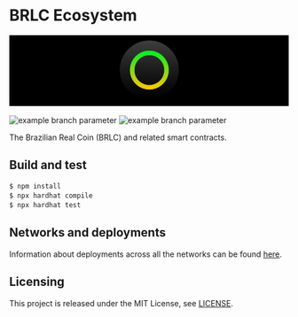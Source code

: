 # BRLC Ecosystem

<p align="center">
  <img src="./docs/media/brlc-cover.png">
</p>

![example branch parameter](https://github.com/cloudwalk/brlc-token/actions/workflows/build.yml/badge.svg?branch=main)
![example branch parameter](https://github.com/cloudwalk/brlc-token/actions/workflows/test.yml/badge.svg?branch=main)

The Brazilian Real Coin (BRLC) and related smart contracts.

## Build and test

``` sh
$ npm install
$ npx hardhat compile
$ npx hardhat test
```

## Networks and deployments
Information about deployments across all the networks can be found [here](./docs/deployed-contracts.md).

## Licensing
This project is released under the MIT License, see [LICENSE](./LICENSE).
